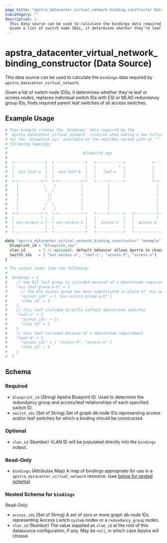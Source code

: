 ```yaml
---
page_title: "apstra_datacenter_virtual_network_binding_constructor Data Source - terraform-provider-apstra"
subcategory: ""
description: |-
  This data source can be used to calculate the bindings data required by apstra_datacenter_virtual_network.
  Given a list of switch node IDSs, it determines whether they're leaf or access nodes, replaces individual switch IDs with ESI or MLAG redundancy group IDs, finds required parent leaf switches of all access switches.
---
```


# apstra_datacenter_virtual_network_binding_constructor (Data Source)

This data source can be used to calculate the `bindings` data required by `apstra_datacenter_virtual_network`.

Given a list of switch node IDSs, it determines whether they're leaf or access nodes, replaces individual switch IDs with ESI or MLAG redundancy group IDs, finds required parent leaf switches of all access switches.

## Example Usage

```terraform
# This example creates the `bindings` data required by the
# `apstra_datacenter_virtual_network` resource when making a new Virtual Network
# for the 'blueprint_xyz' available on the switches marked with an '*' in the
# following topology:
#
#                                  blueprint_xyz
#
#  +--------------+  + -------------+   +------------+            +------------+
#  |              |  |              |   |          * |            |            |
#  |  esi-leaf-a  |  |  esi-leaf-b  |   |   leaf-c   |            |   leaf-d   |
#  |              |  |              |   |            |            |            |
#  +-+----------+-+  +-+----------+-+   +-----+------+            +-+--------+-+
#    |           \    /           |           |                     |        |
#    |            \  /            |           |                     |        |
#    |             \/             |           |                     |        |
#    |             /\             |           |                     |        |
#    |            /  \            |           |                     |        |
#    |           /    \           |           |                     |        |
#  +-+----------+-+  +-+----------+-+   +-----+------+   +----------+-+    +-+----------+
#  |            * |  |              |   |            |   |          * |    |          * |
#  | esi-access-a +--+ esi-access-b |   |  access-c  |   |  access-d  |    |  access-e  |
#  |              |  |              |   |            |   |            |    |            |
#  +--------------+  +--------------+   +------------+   +------------+    +------------+

data "apstra_datacenter_virtual_network_binding_constructor" "example" {
  blueprint_id = "blueprint_xyz"
  vlan_id      = 5 // optional; default behavior allows Apstra to choose
  switch_ids   = [ "esi-access-a", "leaf-c", "access-d", "access-e"]
}

# The output looks like the following:
#
#  bindings = {
#    // the ESI leaf group is included because of a downstream requirement
#    "esi-leaf-group-a-b" = {
#      // the ESI access group has been substituted in place of 'esi-access-a'
#      "access_ids" = [ "esi-access-group-a-b" ]
#      "vlan_id" = 5
#    },
#    // this leaf included directly without downstream switches
#    "leaf-c" = {
#      "access_ids" = []
#      "vlan_id" = 5
#    }
#    // this leaf included because of a downstream requirement
#    "leaf-d" = {
#      "access_ids" = [ "access-d", "access-e" ]
#      "vlan_id" = 5
#    }
#  }
```

<!-- schema generated by tfplugindocs -->
## Schema

### Required

- `blueprint_id` (String) Apstra Blueprint ID. Used to determine the redundancy group and access/leaf relationships of each specified switch ID.
- `switch_ids` (Set of String) Set of graph db node IDs representing access and/or leaf switches for which a binding should be constructed.

### Optional

- `vlan_id` (Number) VLAN ID will be populated directly into the `bindings` output.

### Read-Only

- `bindings` (Attributes Map) A map of bindings appropriate for use in a `apstra_datacenter_virtual_network` resource. (see [below for nested schema](#nestedatt--bindings))

<a id="nestedatt--bindings"></a>
### Nested Schema for `bindings`

Read-Only:

- `access_ids` (Set of String) A set of zero or more graph db node IDs representing Access Lwitch `system` nodes or a `redundancy_group` nodes.
- `vlan_id` (Number) The value supplied as `vlan_id` at the root of this datasource configuration, if any. May be `null`, in which case Apstra will choose.
